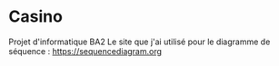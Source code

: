 # Casino
Projet d'informatique BA2  Le site que j'ai utilisé pour le diagramme de séquence : https://sequencediagram.org 
